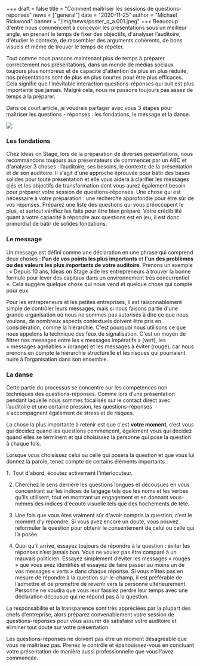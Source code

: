 +++
draft = false
title = "Comment maîtriser les sessions de questions-réponses"
news = ["general"]
date = "2020-11-25"
author = "Michael Rickwood"
banner = "/img/news/poster_q_a.001.jpeg"
+++
Beaucoup d'entre nous commencent à concevoir les présentations sous un meilleur angle, en prenant le temps de fixer des objectifs, d'analyser l’auditoire, d'étudier le contexte, de rassembler des arguments cohérents, de bons visuels et même de trouver le temps de répéter.

Tout comme nous passons maintenant plus de temps à préparer correctement nos présentations, dans un monde de médias sociaux toujours plus nombreux et de capacité d'attention de plus en plus réduite, nos présentations sont de plus en plus courtes pour être plus efficaces. Cela signifie que l'inévitable interaction questions-réponses qui suit est plus importante que jamais. Malgré cela, nous ne passons toujours pas assez de temps à la préparer.

Dans ce court article, je voudrais partager avec vous 3 étapes pour maîtriser les questions - réponses : les fondations, le message et la danse.

![](/img/news/poster_q_a.001.jpeg)

### **Les fondations**

Chez Ideas on Stage, lors de la préparation de diverses présentations, nous recommandons toujours aux présentateurs de commencer par un ABC et d'analyser 3 choses : l’auditoire, ses besoins, le contexte de la présentation et de son auditoire. Il s'agit d'une approche éprouvée pour bâtir des bases solides pour toute présentation et elle vous aidera à clarifier les messages clés et les objectifs de transformation dont vous aurez également besoin pour préparer votre session de questions-réponses. Une chose qui est nécessaire à votre préparation : une recherche approfondie pour être sûr de vos réponses. Préparez une liste des questions qui vous préoccupent le plus, et surtout vérifiez les faits pour être bien préparé. Votre crédibilité quant à votre capacité à répondre aux questions est en jeu, il est donc primordial de bâtir de solides fondations.

### **Le message**

Un message est défini comme une déclaration en une phrase qui comprend deux choses : **l'un de vos points les plus importants** et **l'un des problèmes ou des valeurs les plus importants de votre auditoire**. Prenons un exemple : « Depuis 10 ans, Ideas on Stage aide les entrepreneurs à trouver la bonne formule pour lever des capitaux dans un environnement très concurrentiel ». Cela suggère quelque chose qui nous vend et quelque chose qui compte pour eux.

Pour les entrepreneurs et les petites entreprises, il est raisonnablement simple de contrôler leurs messages, mais si nous faisons partie d'une grande organisation où nous ne sommes pas autorisés à dire ce que nous voulons, de nombreux aspects contextuels doivent être pris en considération, comme la hiérarchie. C'est pourquoi nous utilisons ce que nous appelons la technique des feux de signalisation. C'est un moyen de filtrer nos messages entre les « messages impératifs » (vert), les « messages agréables » (orange) et les messages à éviter (rouge), car nous prenons en compte la hiérarchie structurelle et les risques qui pourraient nuire à l’organisation dans son ensemble.

### **La danse** 

Cette partie du processus se concentre sur les compétences non techniques des questions-réponses. Comme lors d’une présentation pendant laquelle nous sommes focalisés sur le contact direct avec l’auditoire et une certaine pression, les questions-réponses s'accompagnent également de stress et de risques.

La chose la plus importante à retenir est que c'est **votre moment**, c’est vous qui décidez quand les questions commencent, également vous qui décidez quand elles se terminent et qui choisissez la personne qui pose la question à chaque fois.

Lorsque vous choisissez celui ou celle qui posera la question et que vous lui donnez la parole, tenez compte de certains éléments importants :

1.  Tout d'abord, écoutez activement l'interlocuteur.

2. Cherchez le sens derrière les questions longues et décousues en vous concentrant sur les indices de langage tels que les noms et les verbes qu'ils utilisent, tout en montrant un engagement et en donnant vous-mêmes des indices d'écoute visuelle tels que des hochements de tête.

3. Une fois que vous êtes vraiment sûr d'avoir compris la question, c’est le moment d’y répondre. Si vous avez encore un doute, vous pouvez reformuler la question pour obtenir le consentement de celui ou celle qui l’a posée.

4. Quoi qu'il arrive, essayez toujours de répondre à la question : éviter les réponses n’est jamais bon. Vous ne voulez pas être comparé à un mauvais politicien. Essayez simplement d’éviter les messages « rouges » que vous avez identifiés et essayez de faire passer au moins un de vos messages « verts » dans chaque réponse. Si vous n’êtes pas en mesure de répondre à la question sur-le-champ, il est préférable de l’admettre et de promettre de revenir vers la personne ultérieurement. Personne ne voudra que vous leur fassiez perdre leur temps avec une déclaration décousue qui ne répond pas à la question.

La responsabilité et la transparence sont très appréciées par la plupart des chefs d'entreprise, alors préparez convenablement votre session de questions-réponses pour vous assurer de satisfaire votre auditoire et éliminer tout doute sur votre présentation.

Les questions-réponses ne doivent pas être un moment désagréable que vous ne maîtrisez pas. Prenez le contrôle et épanouissez-vous en concluant votre présentation de manière aussi professionnelle que vous l'avez commencée.